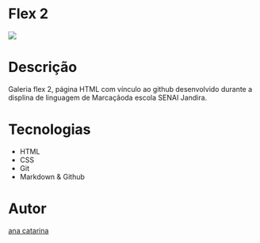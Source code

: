 # Flex 2

![](./preview.png)

# Descrição
Galeria flex 2, página HTML com vínculo ao github desenvolvido durante a displina de linguagem de Marcaçãoda escola SENAI Jandira.


# Tecnologias
* HTML
* CSS
* Git
* Markdown
& Github
# Autor
[ana catarina](www.linkedin.com/in/analourencofer013)

